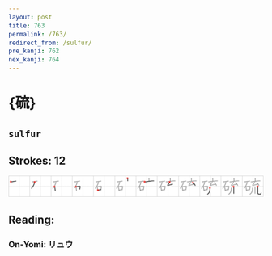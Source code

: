 ```yaml
---
layout: post
title: 763
permalink: /763/
redirect_from: /sulfur/
pre_kanji: 762
nex_kanji: 764
---
```


# {硫}

## `sulfur`

## Strokes: 12

<div class="stroke"><img src="../images/E7A1AB.png" /></div>

## Reading:

### On-Yomi: リュウ
